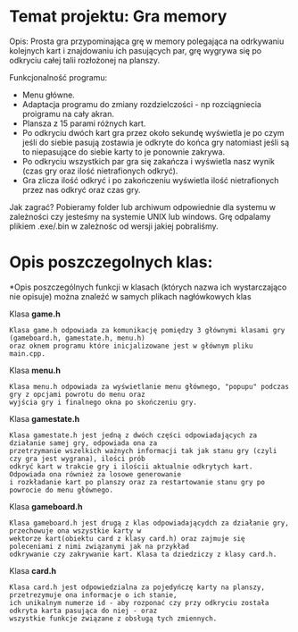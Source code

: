 # Temat projektu: Gra memory

Opis:
Prosta gra przypominająca grę w memory polegająca na odrkywaniu kolejnych kart i znajdowaniu ich pasujących par, grę wygrywa się po odkryciu całej talii rozłożonej na planszy.

Funkcjonalność programu:
- Menu główne.
- Adaptacja programu do zmiany rozdzielczości - np rozciągniecia proigramu na cały akran.
- Plansza z 15 parami różnych kart.
- Po odkryciu dwóch kart gra przez około sekundę wyświetla je po czym jeśli do siebie pasują zostawia je odkryte 
do końca gry natomiast jeśli są to niepasujące do siebie karty to je ponownie zakrywa.
- Po odkryciu wszystkich par gra się zakańcza i wyświetla nasz wynik (czas gry oraz ilość nietrafionych odkryć).
- Gra zlicza ilość odkryć i po zakończeniu wyświetla ilość nietrafionych przez nas odkryć oraz czas gry.

Jak zagrać?
Pobieramy folder lub archiwum odpowiednie dla systemu w zależności czy jesteśmy na systemie UNIX lub windows. Grę odpalamy plikiem .exe/.bin w zależnośc od wersji jakiej pobraliśmy.

# Opis poszczegolnych klas:
*Opis poszczególnych funkcji w klasach (których nazwa ich wystarczająco nie opisuje) można znaleźć w samych plikach nagłówkowych klas

Klasa **game.h**
```
Klasa game.h odpowiada za komunikację pomiędzy 3 głównymi klasami gry (gameboard.h, gamestate.h, menu.h)  
oraz oknem programu które inicjalizowane jest w głównym pliku main.cpp.
```

Klasa **menu.h**
```
Klasa menu.h odpowiada za wyświetlanie menu głównego, "popupu" podczas gry z opcjami powrotu do menu oraz  
wyjścia gry i finalnego okna po skończeniu gry.
```

Klasa **gamestate.h**
```
Klasa gamestate.h jest jedną z dwóch części odpowiadających za działanie samej gry, odpowiada ona za  
przetrzymanie wszelkich ważnych informacji tak jak stanu gry (czyli czy gra jest wygrana), ilości prób  
odkryć kart w trakcie gry i ilościi aktualnie odkrytych kart. Odpowiada ona również za losowe generowanie  
i rozkładanie kart po planszy oraz za restartowanie stanu gry po powrocie do menu głównego.
```

Klasa **gameboard.h**
```
Klasa gameboard.h jest drugą z klas odpowiadającydch za działanie gry, przechowuje ona wszystkie karty w  
wektorze kart(obiektu card z klasy card.h) oraz zajmuje się poleceniami z nimi związanymi jak na przykład  
odkrywanie czy zakrywanie kart. Klasa ta dziedziczy z klasy card.h.
```

Klasa **card.h**
```
Klasa card.h jest odpowiedzialna za pojedyńczę karty na planszy, przetrezymuje ona informacje o ich stanie,  
ich unikalnym numerze id - aby rozponać czy przy odkryciu została odkryta karta pasująca do niej - oraz  
wszystkie funkcje związane z obsługą tych zmiennych.
```
